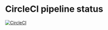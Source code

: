 # CircleCI pipeline status

[![CircleCI](https://circleci.com/gh/prashudev/Boilerplate/tree/master.svg?style=svg)](https://circleci.com/gh/prashudev/Boilerplate/tree/master)
